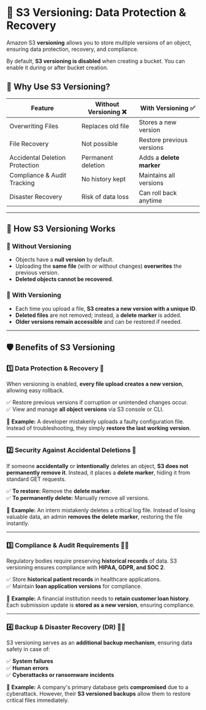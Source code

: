 # 📂 S3 Versioning: Data Protection & Recovery  

Amazon S3 **versioning** allows you to store multiple versions of an object, ensuring data protection, recovery, and compliance.  

By default, **S3 versioning is disabled** when creating a bucket. You can enable it during or after bucket creation.  

## 🚀 Why Use S3 Versioning?  

| Feature                         | Without Versioning ❌ | With Versioning ✅ |
|---------------------------------|----------------------|---------------------|
| Overwriting Files               | Replaces old file    | Stores a new version |
| File Recovery                   | Not possible        | Restore previous versions |
| Accidental Deletion Protection  | Permanent deletion  | Adds a **delete marker** |
| Compliance & Audit Tracking     | No history kept     | Maintains all versions |
| Disaster Recovery               | Risk of data loss   | Can roll back anytime |

---

## 📌 How S3 Versioning Works  
### 🔹 **Without Versioning**
- Objects have a **null version** by default.  
- Uploading the **same file** (with or without changes) **overwrites** the previous version.  
- **Deleted objects cannot be recovered**.  

### 🔹 **With Versioning**
- Each time you upload a file, **S3 creates a new version with a unique ID**.  
- **Deleted files** are not removed; instead, a **delete marker** is added.  
- **Older versions remain accessible** and can be restored if needed.  

---

## 🛡️ Benefits of S3 Versioning  

### **1️⃣ Data Protection & Recovery 🔄**  
When versioning is enabled, **every file upload creates a new version**, allowing easy rollback.  

✅ Restore previous versions if corruption or unintended changes occur.  
✅ View and manage **all object versions** via S3 console or CLI.  

📌 **Example:** A developer mistakenly uploads a faulty configuration file. Instead of troubleshooting, they simply **restore the last working version**.  

---

### **2️⃣ Security Against Accidental Deletions 🛑**  
If someone **accidentally** or **intentionally** deletes an object, **S3 does not permanently remove it**. Instead, it places a **delete marker**, hiding it from standard GET requests.  

✅ **To restore:** Remove the **delete marker**.  
✅ **To permanently delete:** Manually remove all versions.  

📌 **Example:** An intern mistakenly deletes a critical log file. Instead of losing valuable data, an admin **removes the delete marker**, restoring the file instantly.  

---

### **3️⃣ Compliance & Audit Requirements 📜✅**  
Regulatory bodies require preserving **historical records** of data. S3 versioning ensures compliance with **HIPAA, GDPR, and SOC 2**.  

✅ Store **historical patient records** in healthcare applications.  
✅ Maintain **loan application versions** for compliance.  

📌 **Example:** A financial institution needs to **retain customer loan history**. Each submission update is **stored as a new version**, ensuring compliance.  

---

### **4️⃣ Backup & Disaster Recovery (DR) 💾🔥**  
S3 versioning serves as an **additional backup mechanism**, ensuring data safety in case of:  

✅ **System failures**  
✅ **Human errors**  
✅ **Cyberattacks or ransomware incidents**  

📌 **Example:** A company's primary database gets **compromised** due to a cyberattack. However, their **S3 versioned backups** allow them to restore critical files immediately.  
